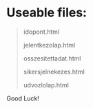 # Useable files: 
>idopont.html
>
>jelentkezolap.html
>
>osszesitettadat.html
>
>sikersjelnekezes.html
>
>udvozlolap.html

  Good Luck!
